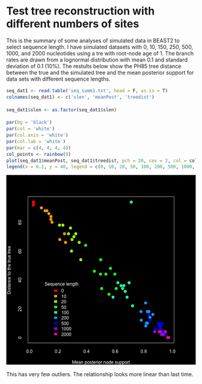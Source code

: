 Test tree reconstruction with different numbers of sites
========================================================

This is the summary of some analyses of simulated data in BEAST2 to select sequence length. 
I have simulated datasets with 0, 10, 150, 250, 500, 1000, and 2000 nucleotides using a tre with root-node age of 1. The branch rates are drawn from a lognormal distribution with mean 0.1 and standard deviation of 0.1 (10%). 
The restults below show the PH85 tree distance between the true and the simulated tree and the mean posterior support for data sets with different sequence lengths.



```r
seq_dat1 <- read.table('seq_summ1.txt', head = F, as.is = T)
colnames(seq_dat1) <- c('slen', 'meanPost', 'treedist')

seq_dat1$slen <- as.factor(seq_dat1$slen)

par(bg = 'black')
par(col = 'white')
par(col.axis = 'white')
par(col.lab = 'white')
par(mar = c(4, 4, 4, 4))
col_points <- rainbow(9)
plot(seq_dat1$meanPost, seq_dat1$treedist, pch = 20, cex = 2, col = col_points[as.numeric(seq_dat1$slen)], xlab = 'Mean posterior node support', ylab = 'Distance to the true tree')#, xlim = c(0.6, 1), ylim = c(0, 50))
legend(x = 0.1, y = 40, legend = c(0, 10, 20, 50, 100, 200, 500, 1000, 2000), fill  = col_points, title = 'Sequence length')
```

![plot of chunk unnamed-chunk-1](figure/unnamed-chunk-1.png) 



This has very few outliers. The relationship looks more linear than last time.


